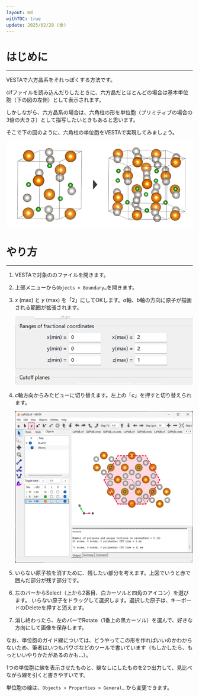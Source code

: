```yaml
---
layout: md
withTOC: true
update: 2025/02/28 (金)
---
```

# はじめに

---

VESTAで六方晶系をそれっぽくする方法です。

cifファイルを読み込んだりしたときに、六方晶だとほとんどの場合は基本単位胞（下の図の左側）として表示されます。

しかしながら、六方晶系の場合は、六角柱の形を単位胞（プリミティブの場合の3倍の大きさ）として描写したいときもあると思います。

そこで下の図のように、六角柱の単位胞をVESTAで実現してみましょう。

![いい感じの六方晶を書こう](image1.png "max-width=600px いい感じの六方晶を書こう")

# やり方

---

1. VESTAで対象ののファイルを開きます。
2. 上部メニューから`Objects > Boundary…`を開きます。
3. *x* (max) と *y* (max) を「2」にしてOKします。*a*軸、*b*軸の方向に原子が描画される範囲が拡張されます。

    ![Boundaryメニュー](image2.png "max-width=600px Boundaryメニュー")
    
4. *c*軸方向からみたビューに切り替えます。左上の「*c*」を押すと切り替えられます。
    
    ![赤で囲んだ部分を残したい](image3.png "max-width=600px 赤で囲んだ部分を残したい")

5. いらない原子核を消すために、残したい部分を考えます。上図でいうと赤で囲んだ部分が残す部分です。
6. 左のバーからSelect（上から2番目、白カーソルと四角のアイコン）を選びます。
   いらない原子をドラッグして選択します。選択した原子は、キーボードのDeleteを押すと消えます。
7. 消し終わったら、左のバーでRotate（1番上の黒カーソル）を選んで、好きな方向にして画像を保存します。

なお、単位胞のガイド線については、どうやってこの形を作ればいいのかわからないため、筆者はいつもパワポなどのツールで書いています（もしかしたら、もっといいやりかたがあるのかも…）。

1つの単位胞に線を表示させたものと、線なしにしたものを2つ出力して、見比べながら線を引くと書きやすいです。

単位胞の線は、`Objects > Properties > General…` から変更できます。